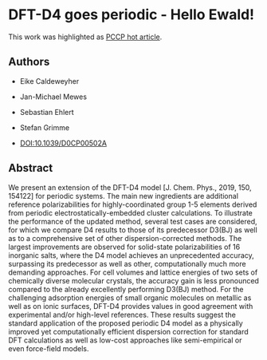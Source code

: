 # DFT-D4 goes periodic - Hello Ewald!

This work was highlighted as [PCCP hot article](https://pubs.rsc.org/en/journals/articlecollectionlanding?sercode=cp&themeid=82b7cc99-4e0c-4c4a-bb00-a57a776e3a9c).

## Authors

- Eike Caldeweyher
- Jan-Michael Mewes
- Sebastian Ehlert
- Stefan Grimme

- [DOI:10.1039/D0CP00502A](https://doi.org/10.1039/D0CP00502A)

## Abstract

We present an extension of the DFT-D4 model [J. Chem. Phys., 2019, 150, 154122] for periodic systems.
The main new ingredients are additional reference polarizabilities for highly-coordinated group 1-5 elements derived from periodic electrostatically-embedded cluster calculations.
To illustrate the performance of the updated method, several test cases are considered, for which we compare D4 results to those of its predecessor D3(BJ) as well as to a comprehensive set of other dispersion-corrected methods.
The largest improvements are observed for solid-state polarizabilities of 16 inorganic salts, where the D4 model achieves an unprecedented accuracy, surpassing its predecessor as well as other, computationally much more demanding approaches.
For cell volumes and lattice energies of two sets of chemically diverse molecular crystals, the accuracy gain is less pronounced compared to the already excellently performing D3(BJ) method.
For the challenging adsorption energies of small organic molecules on metallic as well as on ionic surfaces, DFT-D4 provides values in good agreement with experimental and/or high-level references.
These results suggest the standard application of the proposed periodic D4 model as a physically improved yet computationally efficient dispersion correction for standard DFT calculations as well as low-cost approaches like semi-empirical or even force-field models.
